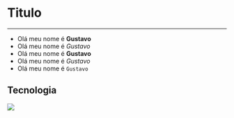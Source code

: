 # Titulo
---
- Olá meu nome é **Gustavo**
- Olá meu nome é *Gustavo*
- Olá meu nome é __Gustavo__
- Olá meu nome é _Gustavo_
- Olá meu nome é `Gustavo`

## Tecnologia
![](https://img.shields.io/badge/Python-3776AB?style=for-the-badge&logo=python&logoColor=white)